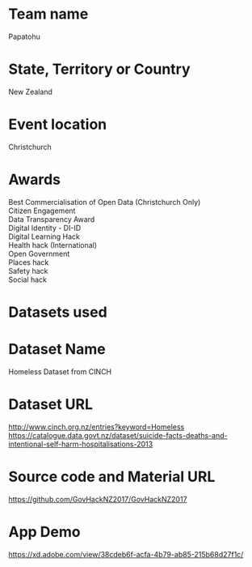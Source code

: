 # Team name<br />
Papatohu<br />
# State, Territory or Country<br />
New Zealand<br />
# Event location<br />
Christchurch<br />
# Awards<br />
Best Commercialisation of Open Data (Christchurch Only)<br />
Citizen Engagement<br />
Data Transparency Award<br />
Digital Identity - DI-ID<br />
Digital Learning Hack<br />
Health hack (International)<br />
Open Government<br />
Places hack<br />
Safety hack<br />
Social hack<br />
# Datasets used<br />
# Dataset Name<br />
Homeless Dataset from CINCH<br />
# Dataset URL<br />
http://www.cinch.org.nz/entries?keyword=Homeless<br />
https://catalogue.data.govt.nz/dataset/suicide-facts-deaths-and-intentional-self-harm-hospitalisations-2013<br />
# Source code and Material URL<br />
https://github.com/GovHackNZ2017/GovHackNZ2017
# App Demo<br />
https://xd.adobe.com/view/38cdeb6f-acfa-4b79-ab85-215b68d27f1c/
